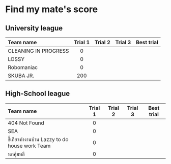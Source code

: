# Find my mate's score

## University league

|      Team name              |    Trial 1        |     Trial 2     |       Trial 3     |   Best trial       |
|:----------------------------|:-----------------:|:---------------:|:-----------------:|:------------------:|   
|   CLEANING IN PROGRESS      |       0           |                 |                   |                    |
|   LOSSY                     |       0           |                 |                   |                    |
|   Robomaniac                |       0           |                 |                   |                    |
|   SKUBA JR.                 |     200           |                 |                   |                    |

## High-School league

|      Team name                                |    Trial 1        |     Trial 2     |       Trial 3     |     Best trial      |
|:----------------------------------------------|:-----------------:|:---------------:|:-----------------:|:-------------------:|
|   404 Not Found                               |         0         |                 |                   |                     | 
|   SEA                                         |         0         |                 |                   |                     | 
|   ขี้เกียจทำงานบ้าน Lazzy to do house work Team   |         0         |                 |                   |                     | 
|   นกคุ้มหลี                                      |         0         |                 |                   |                     | 
